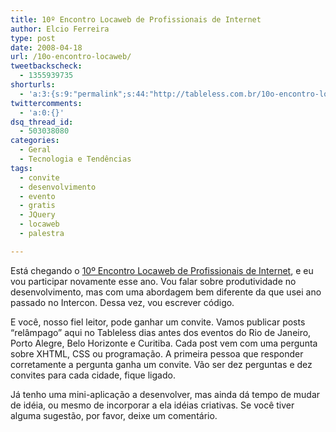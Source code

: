```yaml
---
title: 10º Encontro Locaweb de Profissionais de Internet
author: Elcio Ferreira
type: post
date: 2008-04-18
url: /10o-encontro-locaweb/
tweetbackscheck:
  - 1355939735
shorturls:
  - 'a:3:{s:9:"permalink";s:44:"http://tableless.com.br/10o-encontro-locaweb";s:7:"tinyurl";s:26:"http://tinyurl.com/4yu4wqc";s:4:"isgd";s:19:"http://is.gd/7KouFS";}'
twittercomments:
  - 'a:0:{}'
dsq_thread_id:
  - 503038080
categories:
  - Geral
  - Tecnologia e Tendências
tags:
  - convite
  - desenvolvimento
  - evento
  - gratis
  - JQuery
  - locaweb
  - palestra

---
```

Está chegando o [10º Encontro Locaweb de Profissionais de Internet][1], e eu vou participar novamente esse ano. Vou falar sobre produtividade no desenvolvimento, mas com uma abordagem bem diferente da que usei ano passado no Intercon. Dessa vez, vou escrever código.

E você, nosso fiel leitor, pode ganhar um convite. <!--more-->Vamos publicar posts &#8220;relâmpago&#8221; aqui no Tableless dias antes dos eventos do Rio de Janeiro, Porto Alegre, Belo Horizonte e Curitiba. Cada post vem com uma pergunta sobre XHTML, CSS ou programação. A primeira pessoa que responder corretamente a pergunta ganha um convite. Vão ser dez perguntas e dez convites para cada cidade, fique ligado.

Já tenho uma mini-aplicação a desenvolver, mas ainda dá tempo de mudar de idéia, ou mesmo de incorporar a ela idéias criativas. Se você tiver alguma sugestão, por favor, deixe um comentário.

 [1]: https://www.locaweb.com.br/encontro/